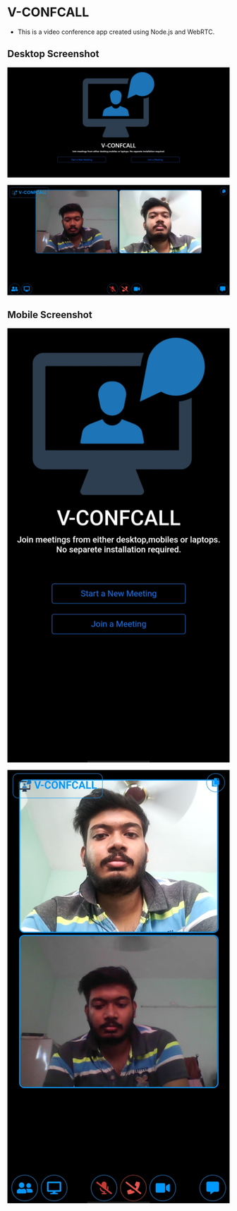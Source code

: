 # V-CONFCALL

* This is a video conference app created using Node.js and WebRTC.

## Desktop Screenshot
![image](https://github.com/Sayak007/Video-Conference/blob/main/images/vconfcall3.jpg)

![image](https://github.com/Sayak007/Video-Conference/blob/main/images/vconfcall1.jpg)

## Mobile Screenshot
![image](https://github.com/Sayak007/Video-Conference/blob/main/images/vconfcall4.jpg)

![image](https://github.com/Sayak007/Video-Conference/blob/main/images/vconfcall2.jpg)

